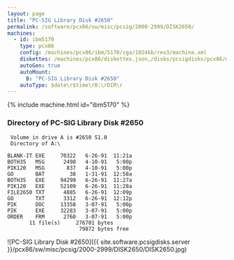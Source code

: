 ```yaml
---
layout: page
title: "PC-SIG Library Disk #2650"
permalink: /software/pcx86/sw/misc/pcsig/2000-2999/DISK2650/
machines:
  - id: ibm5170
    type: pcx86
    config: /machines/pcx86/ibm/5170/cga/1024kb/rev3/machine.xml
    diskettes: /machines/pcx86/diskettes.json,/disks/pcsigdisks/pcx86/diskettes.json
    autoGen: true
    autoMount:
      B: "PC-SIG Library Disk #2650"
    autoType: $date\r$time\rB:\rDIR\r
---
```


{% include machine.html id="ibm5170" %}

### Directory of PC-SIG Library Disk #2650

     Volume in drive A is #2650 S1.0
     Directory of A:\

    BLANK-IT EXE     70322   6-26-91  11:21a
    BOTH35   MSG      2498   4-10-91   5:00p
    PIK120   MSG       837   4-10-91   5:00p
    GO       BAT        38   1-31-91  12:58a
    BOTH35   EXE     94299   6-26-91  11:27a
    PIK120   EXE     52109   6-26-91  11:28a
    FILE2650 TXT      4885   6-26-91  12:09p
    GO       TXT      3312   6-26-91  12:12p
    PIK      DOC     13358   3-07-91   5:00p
    PIK      EXE     32283   3-07-91   5:00p
    ORDER    FRM      2760   3-07-91   5:00p
           11 file(s)     276701 bytes
                           79872 bytes free

![PC-SIG Library Disk #2650]({{ site.software.pcsigdisks.server }}/pcx86/sw/misc/pcsig/2000-2999/DISK2650/DISK2650.jpg)
